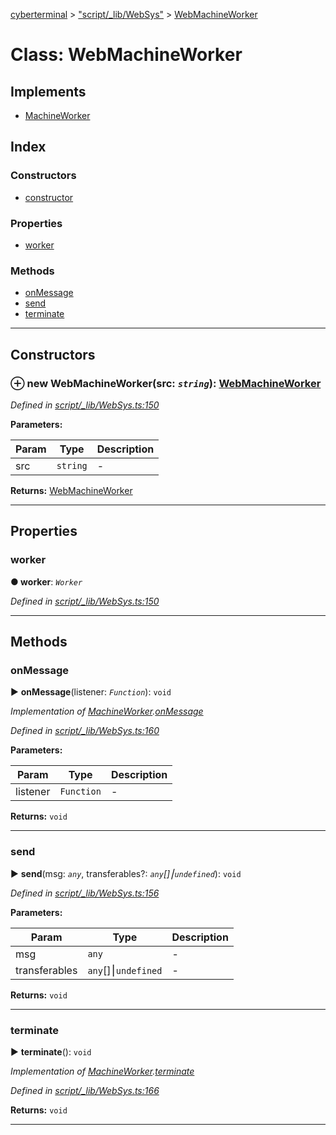 [cyberterminal](../README.md) > ["script/_lib/WebSys"](../modules/_script__lib_websys_.md) > [WebMachineWorker](../classes/_script__lib_websys_.webmachineworker.md)



# Class: WebMachineWorker

## Implements

* [MachineWorker](../interfaces/_script__lib_machineworker_.machineworker.md)

## Index

### Constructors

* [constructor](_script__lib_websys_.webmachineworker.md#constructor)


### Properties

* [worker](_script__lib_websys_.webmachineworker.md#worker)


### Methods

* [onMessage](_script__lib_websys_.webmachineworker.md#onmessage)
* [send](_script__lib_websys_.webmachineworker.md#send)
* [terminate](_script__lib_websys_.webmachineworker.md#terminate)



---
## Constructors
<a id="constructor"></a>


### ⊕ **new WebMachineWorker**(src: *`string`*): [WebMachineWorker](_script__lib_websys_.webmachineworker.md)


*Defined in [script/_lib/WebSys.ts:150](https://github.com/FantasyInternet/cyberterminal/blob/HEAD/src/script/_lib/WebSys.ts#L150)*



**Parameters:**

| Param | Type | Description |
| ------ | ------ | ------ |
| src | `string`   |  - |





**Returns:** [WebMachineWorker](_script__lib_websys_.webmachineworker.md)

---


## Properties
<a id="worker"></a>

###  worker

**●  worker**:  *`Worker`* 

*Defined in [script/_lib/WebSys.ts:150](https://github.com/FantasyInternet/cyberterminal/blob/HEAD/src/script/_lib/WebSys.ts#L150)*





___


## Methods
<a id="onmessage"></a>

###  onMessage

► **onMessage**(listener: *`Function`*): `void`



*Implementation of [MachineWorker](../interfaces/_script__lib_machineworker_.machineworker.md).[onMessage](../interfaces/_script__lib_machineworker_.machineworker.md#onmessage)*

*Defined in [script/_lib/WebSys.ts:160](https://github.com/FantasyInternet/cyberterminal/blob/HEAD/src/script/_lib/WebSys.ts#L160)*



**Parameters:**

| Param | Type | Description |
| ------ | ------ | ------ |
| listener | `Function`   |  - |





**Returns:** `void`





___

<a id="send"></a>

###  send

► **send**(msg: *`any`*, transferables?: *`any`[]⎮`undefined`*): `void`



*Defined in [script/_lib/WebSys.ts:156](https://github.com/FantasyInternet/cyberterminal/blob/HEAD/src/script/_lib/WebSys.ts#L156)*



**Parameters:**

| Param | Type | Description |
| ------ | ------ | ------ |
| msg | `any`   |  - |
| transferables | `any`[]⎮`undefined`   |  - |





**Returns:** `void`





___

<a id="terminate"></a>

###  terminate

► **terminate**(): `void`



*Implementation of [MachineWorker](../interfaces/_script__lib_machineworker_.machineworker.md).[terminate](../interfaces/_script__lib_machineworker_.machineworker.md#terminate)*

*Defined in [script/_lib/WebSys.ts:166](https://github.com/FantasyInternet/cyberterminal/blob/HEAD/src/script/_lib/WebSys.ts#L166)*





**Returns:** `void`





___



